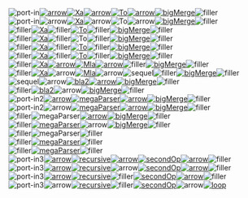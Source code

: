 ![port-in](flowdev/flow-bigTestFlow-0-0-port-in.svg)[![arrow](flowdev/flow-bigTestFlow-1-0-arrow.svg)](https://google.com?q=Data)[![Xa](flowdev/flow-bigTestFlow-2-0-Xa.svg)](https://google.com?q=MiSo)[![arrow](flowdev/flow-bigTestFlow-3-0-arrow.svg)](https://google.com?q=Data)[![To](flowdev/flow-bigTestFlow-4-0-To.svg)](https://google.com?q=To)[![arrow](flowdev/flow-bigTestFlow-5-0-arrow.svg)](https://google.com?q=BigDataType)[![bigMerge](flowdev/flow-bigTestFlow-6-0-bigMerge.svg)](https://google.com?q=bigMerge)![filler](flowdev/flow-bigTestFlow-filler-56-24.svg)\
![port-in](flowdev/flow-bigTestFlow-0-1-port-in.svg)![arrow](flowdev/flow-bigTestFlow-1-1-arrow.svg)[![Xa](flowdev/flow-bigTestFlow-2-1-Xa.svg)](https://google.com?q=MiSo)![arrow](flowdev/flow-bigTestFlow-3-1-arrow.svg)![To](flowdev/flow-bigTestFlow-4-1-To.svg)![arrow](flowdev/flow-bigTestFlow-5-1-arrow.svg)[![bigMerge](flowdev/flow-bigTestFlow-6-1-bigMerge.svg)](https://google.com?q=bigMerge)![filler](flowdev/flow-bigTestFlow-filler-56-24.svg)\
![filler](flowdev/flow-bigTestFlow-filler-128-24.svg)[![Xa](flowdev/flow-bigTestFlow-1-2-Xa.svg)](https://google.com?q=MiSo)![filler](flowdev/flow-bigTestFlow-filler-112-24.svg)[![To](flowdev/flow-bigTestFlow-3-2-To.svg)](https://google.com?q=TextSemantics)![filler](flowdev/flow-bigTestFlow-filler-192-24.svg)[![bigMerge](flowdev/flow-bigTestFlow-5-2-bigMerge.svg)](https://google.com?q=bigMerge)![filler](flowdev/flow-bigTestFlow-filler-56-24.svg)\
![filler](flowdev/flow-bigTestFlow-filler-128-24.svg)[![Xa](flowdev/flow-bigTestFlow-1-3-Xa.svg)](https://google.com?q=MiSo)![filler](flowdev/flow-bigTestFlow-filler-112-24.svg)![To](flowdev/flow-bigTestFlow-3-3-To.svg)![filler](flowdev/flow-bigTestFlow-filler-192-24.svg)[![bigMerge](flowdev/flow-bigTestFlow-5-3-bigMerge.svg)](https://google.com?q=bigMerge)![filler](flowdev/flow-bigTestFlow-filler-56-24.svg)\
![filler](flowdev/flow-bigTestFlow-filler-128-24.svg)[![Xa](flowdev/flow-bigTestFlow-1-4-Xa.svg)](https://google.com?q=MiSo)![filler](flowdev/flow-bigTestFlow-filler-112-24.svg)[![To](flowdev/flow-bigTestFlow-3-4-To.svg)](https://google.com?q=LiteralParser)![filler](flowdev/flow-bigTestFlow-filler-192-24.svg)[![bigMerge](flowdev/flow-bigTestFlow-5-4-bigMerge.svg)](https://google.com?q=bigMerge)![filler](flowdev/flow-bigTestFlow-filler-56-24.svg)\
![filler](flowdev/flow-bigTestFlow-filler-128-24.svg)[![Xa](flowdev/flow-bigTestFlow-1-5-Xa.svg)](https://google.com?q=MiSo)![filler](flowdev/flow-bigTestFlow-filler-112-24.svg)[![To](flowdev/flow-bigTestFlow-3-5-To.svg)](https://google.com?q=NaturalParser)![filler](flowdev/flow-bigTestFlow-filler-192-24.svg)[![bigMerge](flowdev/flow-bigTestFlow-5-5-bigMerge.svg)](https://google.com?q=bigMerge)![filler](flowdev/flow-bigTestFlow-filler-56-24.svg)\
![filler](flowdev/flow-bigTestFlow-filler-128-24.svg)[![Xa](flowdev/flow-bigTestFlow-1-6-Xa.svg)](https://google.com?q=MiSo)[![arrow](flowdev/flow-bigTestFlow-2-6-arrow.svg)](https://google.com?q=Data)[![Mla](flowdev/flow-bigTestFlow-3-6-Mla.svg)](https://google.com?q=Blue)[![arrow](flowdev/flow-bigTestFlow-4-6-arrow.svg)](https://google.com?q=Data2)![filler](flowdev/flow-bigTestFlow-filler-136-24.svg)[![bigMerge](flowdev/flow-bigTestFlow-6-6-bigMerge.svg)](https://google.com?q=bigMerge)![filler](flowdev/flow-bigTestFlow-filler-56-24.svg)\
![filler](flowdev/flow-bigTestFlow-filler-128-24.svg)[![Xa](flowdev/flow-bigTestFlow-1-7-Xa.svg)](https://google.com?q=MiSo)![arrow](flowdev/flow-bigTestFlow-2-7-arrow.svg)[![Mla](flowdev/flow-bigTestFlow-3-7-Mla.svg)](https://google.com?q=Blue)![arrow](flowdev/flow-bigTestFlow-4-7-arrow.svg)![sequel](flowdev/flow-bigTestFlow-5-7-sequel.svg)![filler](flowdev/flow-bigTestFlow-filler-116-24.svg)[![bigMerge](flowdev/flow-bigTestFlow-7-7-bigMerge.svg)](https://google.com?q=bigMerge)![filler](flowdev/flow-bigTestFlow-filler-56-24.svg)\
![sequel](flowdev/flow-bigTestFlow-0-8-sequel.svg)![arrow](flowdev/flow-bigTestFlow-1-8-arrow.svg)[![bla2](flowdev/flow-bigTestFlow-2-8-bla2.svg)](https://google.com?q=Blue)[![arrow](flowdev/flow-bigTestFlow-3-8-arrow.svg)](https://google.com?q=Data)[![bigMerge](flowdev/flow-bigTestFlow-4-8-bigMerge.svg)](https://google.com?q=bigMerge)![filler](flowdev/flow-bigTestFlow-filler-56-24.svg)\
![filler](flowdev/flow-bigTestFlow-filler-70-24.svg)[![bla2](flowdev/flow-bigTestFlow-1-9-bla2.svg)](https://google.com?q=Blue)![arrow](flowdev/flow-bigTestFlow-2-9-arrow.svg)[![bigMerge](flowdev/flow-bigTestFlow-3-9-bigMerge.svg)](https://google.com?q=bigMerge)![filler](flowdev/flow-bigTestFlow-filler-56-24.svg)\
![port-in2](flowdev/flow-bigTestFlow-0-10-port-in2.svg)[![arrow](flowdev/flow-bigTestFlow-1-10-arrow.svg)](https://google.com?q=Data3)[![megaParser](flowdev/flow-bigTestFlow-2-10-megaParser.svg)](https://google.com?q=MegaParser)[![arrow](flowdev/flow-bigTestFlow-3-10-arrow.svg)](https://google.com?q=Data)[![bigMerge](flowdev/flow-bigTestFlow-4-10-bigMerge.svg)](https://google.com?q=bigMerge)![filler](flowdev/flow-bigTestFlow-filler-56-24.svg)\
![port-in2](flowdev/flow-bigTestFlow-0-11-port-in2.svg)![arrow](flowdev/flow-bigTestFlow-1-11-arrow.svg)[![megaParser](flowdev/flow-bigTestFlow-2-11-megaParser.svg)](https://google.com?q=MegaParser)[![arrow](flowdev/flow-bigTestFlow-3-11-arrow.svg)](https://google.com?q=data2)[![bigMerge](flowdev/flow-bigTestFlow-4-11-bigMerge.svg)](https://google.com?q=bigMerge)![filler](flowdev/flow-bigTestFlow-filler-56-24.svg)\
![filler](flowdev/flow-bigTestFlow-filler-152-24.svg)![megaParser](flowdev/flow-bigTestFlow-1-12-megaParser.svg)[![arrow](flowdev/flow-bigTestFlow-2-12-arrow.svg)](https://google.com?q=Data3)[![bigMerge](flowdev/flow-bigTestFlow-3-12-bigMerge.svg)](https://google.com?q=bigMerge)![filler](flowdev/flow-bigTestFlow-filler-56-24.svg)\
![filler](flowdev/flow-bigTestFlow-filler-152-24.svg)[![megaParser](flowdev/flow-bigTestFlow-1-13-megaParser.svg)](https://google.com?q=TextSemantics)![arrow](flowdev/flow-bigTestFlow-2-13-arrow.svg)[![bigMerge](flowdev/flow-bigTestFlow-3-13-bigMerge.svg)](https://google.com?q=bigMerge)![filler](flowdev/flow-bigTestFlow-filler-56-24.svg)\
![filler](flowdev/flow-bigTestFlow-filler-152-24.svg)![megaParser](flowdev/flow-bigTestFlow-1-14-megaParser.svg)![filler](flowdev/flow-bigTestFlow-filler-456-24.svg)\
![filler](flowdev/flow-bigTestFlow-filler-152-24.svg)[![megaParser](flowdev/flow-bigTestFlow-1-15-megaParser.svg)](https://google.com?q=LiteralParser)![filler](flowdev/flow-bigTestFlow-filler-456-24.svg)\
![filler](flowdev/flow-bigTestFlow-filler-152-24.svg)[![megaParser](flowdev/flow-bigTestFlow-1-16-megaParser.svg)](https://google.com?q=NaturalParser)![filler](flowdev/flow-bigTestFlow-filler-456-24.svg)\
![port-in3](flowdev/flow-bigTestFlow-0-17-port-in3.svg)[![arrow](flowdev/flow-bigTestFlow-1-17-arrow.svg)](https://google.com?q=Data)[![recursive](flowdev/flow-bigTestFlow-2-17-recursive.svg)](https://google.com?q=recursive)[![arrow](flowdev/flow-bigTestFlow-3-17-arrow.svg)](https://google.com?q=Data)[![secondOp](flowdev/flow-bigTestFlow-4-17-secondOp.svg)](https://google.com?q=secondOp)[![arrow](flowdev/flow-bigTestFlow-5-17-arrow.svg)](https://google.com?q=Data)![filler](flowdev/flow-bigTestFlow-filler-172-24.svg)\
![port-in3](flowdev/flow-bigTestFlow-0-18-port-in3.svg)[![arrow](flowdev/flow-bigTestFlow-1-18-arrow.svg)](https://google.com?q=data2)[![recursive](flowdev/flow-bigTestFlow-2-18-recursive.svg)](https://google.com?q=recursive)![arrow](flowdev/flow-bigTestFlow-3-18-arrow.svg)[![secondOp](flowdev/flow-bigTestFlow-4-18-secondOp.svg)](https://google.com?q=secondOp)[![arrow](flowdev/flow-bigTestFlow-5-18-arrow.svg)](https://google.com?q=data2)![filler](flowdev/flow-bigTestFlow-filler-172-24.svg)\
![port-in3](flowdev/flow-bigTestFlow-0-19-port-in3.svg)[![arrow](flowdev/flow-bigTestFlow-1-19-arrow.svg)](https://google.com?q=Data3)[![recursive](flowdev/flow-bigTestFlow-2-19-recursive.svg)](https://google.com?q=recursive)![filler](flowdev/flow-bigTestFlow-filler-112-24.svg)[![secondOp](flowdev/flow-bigTestFlow-4-19-secondOp.svg)](https://google.com?q=secondOp)[![arrow](flowdev/flow-bigTestFlow-5-19-arrow.svg)](https://google.com?q=Data3)![filler](flowdev/flow-bigTestFlow-filler-172-24.svg)\
![port-in3](flowdev/flow-bigTestFlow-0-20-port-in3.svg)![arrow](flowdev/flow-bigTestFlow-1-20-arrow.svg)[![recursive](flowdev/flow-bigTestFlow-2-20-recursive.svg)](https://google.com?q=recursive)![filler](flowdev/flow-bigTestFlow-filler-112-24.svg)[![secondOp](flowdev/flow-bigTestFlow-4-20-secondOp.svg)](https://google.com?q=secondOp)![arrow](flowdev/flow-bigTestFlow-5-20-arrow.svg)[![loop](flowdev/flow-bigTestFlow-6-20-loop.svg)](https://google.com?q=recursive)

